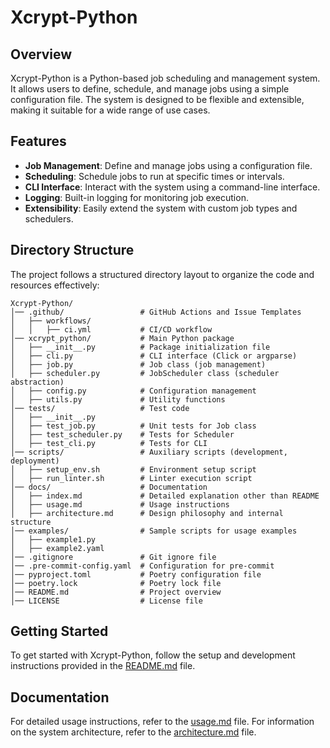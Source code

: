 # Xcrypt-Python

## Overview

Xcrypt-Python is a Python-based job scheduling and management system. It allows users to define, schedule, and manage jobs using a simple configuration file. The system is designed to be flexible and extensible, making it suitable for a wide range of use cases.

## Features

- **Job Management**: Define and manage jobs using a configuration file.
- **Scheduling**: Schedule jobs to run at specific times or intervals.
- **CLI Interface**: Interact with the system using a command-line interface.
- **Logging**: Built-in logging for monitoring job execution.
- **Extensibility**: Easily extend the system with custom job types and schedulers.

## Directory Structure

The project follows a structured directory layout to organize the code and resources effectively:

```
Xcrypt-Python/
│── .github/                 # GitHub Actions and Issue Templates
│   ├── workflows/
│   │   ├── ci.yml           # CI/CD workflow
│── xcrypt_python/           # Main Python package
│   ├── __init__.py          # Package initialization file
│   ├── cli.py               # CLI interface (Click or argparse)
│   ├── job.py               # Job class (job management)
│   ├── scheduler.py         # JobScheduler class (scheduler abstraction)
│   ├── config.py            # Configuration management
│   ├── utils.py             # Utility functions
│── tests/                   # Test code
│   ├── __init__.py
│   ├── test_job.py          # Unit tests for Job class
│   ├── test_scheduler.py    # Tests for Scheduler
│   ├── test_cli.py          # Tests for CLI
│── scripts/                 # Auxiliary scripts (development, deployment)
│   ├── setup_env.sh         # Environment setup script
│   ├── run_linter.sh        # Linter execution script
│── docs/                    # Documentation
│   ├── index.md             # Detailed explanation other than README
│   ├── usage.md             # Usage instructions
│   ├── architecture.md      # Design philosophy and internal structure
│── examples/                # Sample scripts for usage examples
│   ├── example1.py
│   ├── example2.yaml
│── .gitignore               # Git ignore file
│── .pre-commit-config.yaml  # Configuration for pre-commit
│── pyproject.toml           # Poetry configuration file
│── poetry.lock              # Poetry lock file
│── README.md                # Project overview
│── LICENSE                  # License file
```

## Getting Started

To get started with Xcrypt-Python, follow the setup and development instructions provided in the [README.md](../README.md) file.

## Documentation

For detailed usage instructions, refer to the [usage.md](usage.md) file. For information on the system architecture, refer to the [architecture.md](architecture.md) file.
